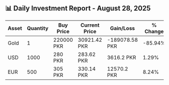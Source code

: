 ## 📊 Daily Investment Report - August 28, 2025

| Asset | Quantity | Buy Price | Current Price | Gain/Loss | % Change |
|-------|----------|-----------|----------------|------------|----------|
| Gold | 1 | 220000 PKR | 30921.42 PKR | -189078.58 PKR | -85.94% |
| USD | 1000 | 280 PKR | 283.62 PKR | 3616.2 PKR | 1.29% |
| EUR | 500 | 305 PKR | 330.14 PKR | 12570.2 PKR | 8.24% |
